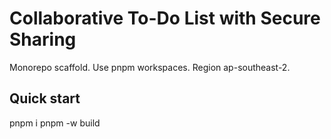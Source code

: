 # Collaborative To-Do List with Secure Sharing

Monorepo scaffold. Use pnpm workspaces. Region ap-southeast-2.

## Quick start
pnpm i
pnpm -w build
